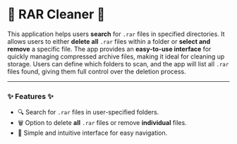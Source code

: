 # 📂 **RAR Cleaner** 📂

This application helps users **search** for `.rar` files in specified directories. It allows users to either **delete all** `.rar` files within a folder or **select and remove** a specific file. The app provides an **easy-to-use interface** for quickly managing compressed archive files, making it ideal for cleaning up storage. Users can define which folders to scan, and the app will list all `.rar` files found, giving them full control over the deletion process.

---

### ✨ **Features** ✨

- 🔍 Search for `.rar` files in user-specified folders.
- 🗑️ Option to delete **all** `.rar` files or remove **individual** files.
- 🚀 Simple and intuitive interface for easy navigation.
